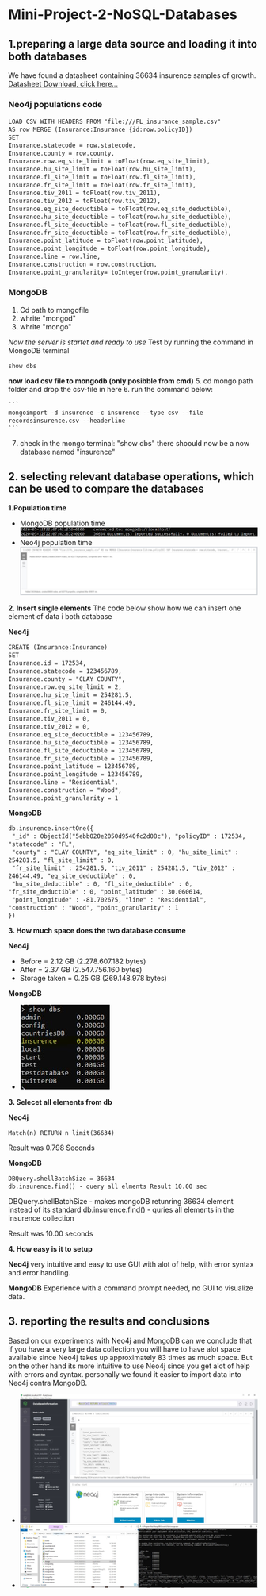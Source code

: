 # Mini-Project-2-NoSQL-Databases


## 1.preparing a large data source and loading it into both databases

We have found a datasheet containing 36634 insurence samples of growth.
[Datasheet Download, click here...](https://support.spatialkey.com/spatialkey-sample-csv-data/)
### Neo4j populations code 
```
LOAD CSV WITH HEADERS FROM "file:///FL_insurance_sample.csv" 
AS row MERGE (Insurance:Insurance {id:row.policyID}) 
SET 
Insurance.statecode = row.statecode, 
Insurance.county = row.county, 
Insurance.row.eq_site_limit = toFloat(row.eq_site_limit), 
Insurance.hu_site_limit = toFloat(row.hu_site_limit), 
Insurance.fl_site_limit = toFloat(row.fl_site_limit), 
Insurance.fr_site_limit = toFloat(row.fr_site_limit), 
Insurance.tiv_2011 = toFloat(row.tiv_2011), 
Insurance.tiv_2012 = toFloat(row.tiv_2012), 
Insurance.eq_site_deductible = toFloat(row.eq_site_deductible), 
Insurance.hu_site_deductible = toFloat(row.hu_site_deductible), 
Insurance.fl_site_deductible = toFloat(row.fl_site_deductible), 
Insurance.fr_site_deductible = toFloat(row.fr_site_deductible), 
Insurance.point_latitude = toFloat(row.point_latitude), 
Insurance.point_longitude = toFloat(row.point_longitude), 
Insurance.line = row.line, 
Insurance.construction = row.construction,
Insurance.point_granularity= toInteger(row.point_granularity),
```

### MongoDB 

1. Cd path to mongofile
2. whrite "mongod" 
3. whrite "mongo" 

*Now the server is startet and ready to use*
Test by running the command in MongoDB terminal

 ```
 show dbs
 ```

**now load csv file to mongodb (only posibble from cmd)** 
5. cd mongo path folder and drop the csv-file in here
6. run the command below:
	
	```
	mongoimport -d insurence -c insurence --type csv --file recordsinsurence.csv --headerline
	```	

7. check in the mongo terminal: "show dbs" there shoould now be a now database named "insurence"

## 2. selecting relevant database operations, which can be used to compare the databases

**1.Population time**
- MongoDB population time
![alt text](https://github.com/DunkRing/Mini-Project-2-NoSQL-Databases/blob/master/img/MongoDB%20populate%20time.JPG "Logo Title Text 1")
- Neo4j population time 
![alt text](https://github.com/DunkRing/Mini-Project-2-NoSQL-Databases/blob/master/img/Neo4j%20UploadTime.JPG "Logo Title Text 1")


**2. Insert single elements**
The code below show how we can insert one element of data i both database 

**Neo4j**
```
CREATE (Insurance:Insurance)
SET 
Insurance.id = 172534,
Insurance.statecode = 123456789, 
Insurance.county = "CLAY COUNTY",
Insurance.row.eq_site_limit = 2,
Insurance.hu_site_limit = 254281.5,
Insurance.fl_site_limit = 246144.49,
Insurance.fr_site_limit = 0,
Insurance.tiv_2011 = 0,
Insurance.tiv_2012 = 0,
Insurance.eq_site_deductible = 123456789,
Insurance.hu_site_deductible = 123456789,
Insurance.fl_site_deductible = 123456789,
Insurance.fr_site_deductible = 123456789,
Insurance.point_latitude = 123456789,
Insurance.point_longitude = 123456789,
Insurance.line = "Residential",
Insurance.construction = "Wood",
Insurance.point_granularity = 1
```

**MongoDB**
```
db.insurence.insertOne({
 "_id" : ObjectId("5ebb020e2050d9540fc2d08c"), "policyID" : 172534, "statecode" : "FL", 
 "county" : "CLAY COUNTY", "eq_site_limit" : 0, "hu_site_limit" : 254281.5, "fl_site_limit" : 0,
 "fr_site_limit" : 254281.5, "tiv_2011" : 254281.5, "tiv_2012" : 246144.49, "eq_site_deductible" : 0,
 "hu_site_deductible" : 0, "fl_site_deductible" : 0, "fr_site_deductible" : 0, "point_latitude" : 30.060614, 
 "point_longitude" : -81.702675, "line" : "Residential", "construction" : "Wood", "point_granularity" : 1 
})
```



**3. How much space does the two database consume**

**Neo4j**
- Before = 2.12 GB (2.278.607.182 bytes)
- After =  2.37 GB (2.547.756.160 bytes)
- Storage taken = 0.25 GB (269.148.978 bytes)

**MongoDB**

 - ![List item](https://github.com/DunkRing/Mini-Project-2-NoSQL-Databases/blob/master/img/Mongodb%20storage%20taken%20by%20csv%20file.JPG)

**3. Selecet all elements from db**

**Neo4j** 
```
Match(n) RETURN n limit(36634) 
```
Result was 0.798 Seconds

**MongoDB** 
```
DBQuery.shellBatchSize = 36634
db.insurence.find() - query all elments Result 10.00 sec
```
DBQuery.shellBatchSize - makes mongoDB retunring 36634 element instead of its standard
db.insurence.find() - quries all elements in the insurence collection

Result was 10.00 seconds

**4. How easy is it to setup**

**Neo4j**
very intuitive and easy to use GUI with alot of help, with error syntax and error handling.

**MongoDB**
Experience with a command prompt needed, no GUI to visualize data.
## 3. reporting the results and conclusions
Based on our experiments with Neo4j and MongoDB can we conclude that if you have a very large data collection you will have to have alot space available since Neo4j takes up approximately 83 times as much space.
But on the other hand its more intuitive to use Neo4j since you get alot of help with errors and syntax.
personally we found it easier to import data into Neo4j contra MongoDB.

 - ![List item](https://github.com/DunkRing/Mini-Project-2-NoSQL-Databases/blob/master/img/ashjdsfhasdfhds.JPG)
 - ![List item](https://github.com/DunkRing/Mini-Project-2-NoSQL-Databases/blob/master/img/khdgjsdfa.JPG)
